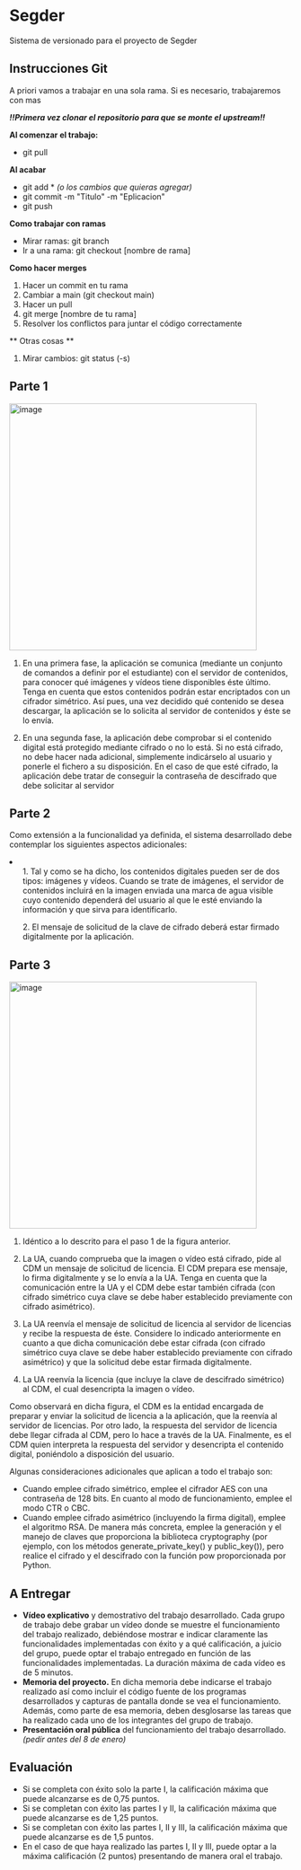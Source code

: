 # Segder
Sistema de versionado para el proyecto de Segder
## Instrucciones Git
A priori vamos a trabajar en una sola rama. Si es necesario, trabajaremos con mas

**_!!Primera vez clonar el repositorio para que se monte el upstream!!_**

**Al comenzar el trabajo:**
- git pull

**Al acabar**
- git add * _(o los cambios que quieras agregar)_
- git commit -m "Titulo" -m "Eplicacion"
- git push

**Como trabajar con ramas**
* Mirar ramas: git branch
* Ir a una rama: git checkout [nombre de rama]

**Como hacer merges**
1. Hacer un commit en tu rama 
2. Cambiar a main  (git checkout main)
3. Hacer un pull 
4. git merge [nombre de tu rama]
5. Resolver los conflictos para juntar el código correctamente

** Otras cosas **
1. Mirar cambios: git status (-s)

## Parte 1
<img width="440" alt="image" src="https://github.com/user-attachments/assets/f28b7f43-7633-44b2-a98a-d7ded6feb787">

1. En una primera fase, la aplicación se comunica (mediante un conjunto de comandos a definir por el estudiante) con el servidor de contenidos, para conocer qué imágenes y vídeos tiene disponibles éste último. Tenga en cuenta que estos contenidos podrán estar encriptados con un cifrador simétrico. Así pues, una vez decidido qué contenido se desea descargar, la aplicación se lo solicita al servidor de contenidos y éste se lo envía.

2. En una segunda fase, la aplicación debe comprobar si el contenido digital está protegido mediante cifrado o no lo está. Si no está cifrado, no debe hacer nada adicional, simplemente indicárselo al usuario y ponerle el fichero a su disposición. En el caso de que esté cifrado, la aplicación debe tratar de conseguir la contraseña de descifrado que debe solicitar al servidor
 
## Parte 2

Como extensión a la funcionalidad ya definida, el sistema desarrollado debe contemplar los siguientes
aspectos adicionales:
<li>
  <ol>
    1. Tal y como se ha dicho, los contenidos digitales pueden ser de dos tipos: imágenes y vídeos.
Cuando se trate de imágenes, el servidor de contenidos incluirá en la imagen enviada una
marca de agua visible cuyo contenido dependerá del usuario al que le esté enviando la
información y que sirva para identificarlo.
  </ol>
  <ol>
    2. El mensaje de solicitud de la clave de cifrado deberá estar firmado digitalmente por la aplicación.
  </ol>
</li>

## Parte 3

<img width="440" alt="image" src="https://github.com/user-attachments/assets/76c218fd-1213-4261-929c-806d3765ab5c">

1. Idéntico a lo descrito para el paso 1 de la figura anterior.

2. La UA, cuando comprueba que la imagen o vídeo está cifrado, pide al CDM un mensaje de
solicitud de licencia. El CDM prepara ese mensaje, lo firma digitalmente y se lo envía a la UA.
Tenga en cuenta que la comunicación entre la UA y el CDM debe estar también cifrada (con
cifrado simétrico cuya clave se debe haber establecido previamente con cifrado asimétrico).

3. La UA reenvía el mensaje de solicitud de licencia al servidor de licencias y recibe la respuesta de éste. Considere lo indicado anteriormente en cuanto a que dicha comunicación debe estar cifrada (con cifrado simétrico cuya clave se debe haber establecido previamente con cifrado asimétrico) y que la solicitud debe estar firmada digitalmente.

4. La UA reenvía la licencia (que incluye la clave de descifrado simétrico) al CDM, el cual
desencripta la imagen o vídeo.

Como observará en dicha figura, el CDM es la entidad encargada de preparar y enviar la solicitud de licencia a la aplicación, que la reenvía al servidor de licencias. Por otro lado, la respuesta del servidor de licencia debe llegar cifrada al CDM, pero lo hace a través de la UA. Finalmente, es el CDM quien interpreta la respuesta del servidor y desencripta el contenido digital, poniéndolo a disposición del usuario.

Algunas consideraciones adicionales que aplican a todo el trabajo son:

* Cuando emplee cifrado simétrico, emplee el cifrador AES con una contraseña de 128 bits. En
cuanto al modo de funcionamiento, emplee el modo CTR o CBC.
* Cuando emplee cifrado asimétrico (incluyendo la firma digital), emplee el algoritmo RSA. De manera más concreta, emplee la generación y el manejo de claves que proporciona la biblioteca cryptography (por ejemplo, con los métodos generate_private_key() y public_key()), pero realice el cifrado y el descifrado con la función pow proporcionada por
Python.


## A Entregar
* **Vídeo explicativo** y demostrativo del trabajo desarrollado. Cada grupo de trabajo debe grabar un vídeo donde se muestre el funcionamiento del trabajo realizado, debiéndose mostrar e indicar claramente las funcionalidades implementadas con éxito y a qué calificación, a juicio del grupo, puede optar el trabajo entregado en función de las funcionalidades implementadas. La duración máxima de cada vídeo es de 5 minutos.
* **Memoria del proyecto.** En dicha memoria debe indicarse el trabajo realizado así como incluir el código fuente de los programas desarrollados y capturas de pantalla donde se vea el funcionamiento. Además, como parte de esa memoria, deben desglosarse las tareas que ha realizado cada uno de los integrantes del grupo de trabajo.
* **Presentación oral pública** del funcionamiento del trabajo desarrollado. _(pedir antes del 8 de enero)_

## Evaluación
*  Si se completa con éxito solo la parte I, la calificación máxima que puede alcanzarse es de
0,75 puntos.
* Si se completan con éxito las partes I y II, la calificación máxima que puede alcanzarse es de
1,25 puntos.
* Si se completan con éxito las partes I, II y III, la calificación máxima que puede alcanzarse es
de 1,5 puntos.
* En el caso de que haya realizado las partes I, II y III, puede optar a la máxima calificación (2
puntos) presentando de manera oral el trabajo.
